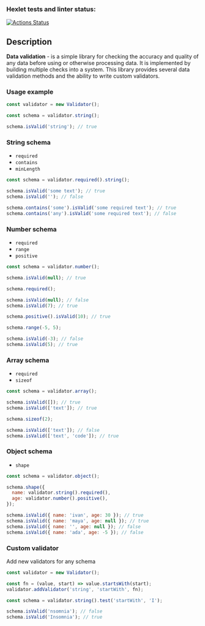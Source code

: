 ### Hexlet tests and linter status:
[![Actions Status](https://github.com/bushnastyaa/js-oop-project-62/workflows/hexlet-check/badge.svg)](https://github.com/bushnastyaa/js-oop-project-62/actions)

## Description
**Data validation** - is a simple library for checking the accuracy and quality of any data before using or otherwise processing data. It is implemented by building multiple checks into a system. This library provides several data validation methods and the ability to write custom validators.

### Usage example

```js
const validator = new Validator();

const schema = validator.string();

schema.isValid('string'); // true
```
### String schema

- `required`
- `contains`
- `minLength`

```js
const schema = validator.required().string();

schema.isValid('some text'); // true
schema.isValid(''); // false

schema.contains('some').isValid('some required text'); // true
schema.contains('any').isValid('some required text'); // false
```

### Number schema

- `required`
- `range`
- `positive`

```js
const schema = validator.number();

schema.isValid(null); // true

schema.required();

schema.isValid(null); // false
schema.isValid(7); // true

schema.positive().isValid(10); // true

schema.range(-5, 5);

schema.isValid(-3); // false
schema.isValid(5); // true
```

### Array schema

- `required`
- `sizeof`

```js
const schema = validator.array();

schema.isValid([]); // true
schema.isValid(['text']); // true

schema.sizeof(2);

schema.isValid(['text']); // false
schema.isValid(['text', 'code']); // true
```

### Object schema

- `shape`

```js
const schema = validator.object();

schema.shape({
  name: validator.string().required(),
  age: validator.number().positive(),
});

schema.isValid({ name: 'ivan', age: 30 }); // true
schema.isValid({ name: 'maya', age: null }); // true
schema.isValid({ name: '', age: null }); // false
schema.isValid({ name: 'ada', age: -5 }); // false
```

### Custom validator

Add new validators for any schema

```js
const validator = new Validator();

const fn = (value, start) => value.startsWith(start);
validator.addValidator('string', 'startWith', fn);

const schema = validator.string().test('startWith', 'I');

schema.isValid('nsomnia'); // false
schema.isValid('Insomnia'); // true
```